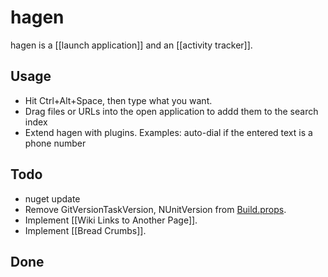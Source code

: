 # hagen

hagen is a [[launch application]] and an [[activity tracker]].

## Usage

* Hit Ctrl+Alt+Space, then type what you want. 
* Drag files or URLs into the open application to addd them to the search index
* Extend hagen with plugins. Examples: auto-dial if the entered text is a phone number

## Todo
* nuget update
* Remove GitVersionTaskVersion, NUnitVersion from [Build.props](Build.props).
* Implement [[Wiki Links to Another Page]].
* Implement [[Bread Crumbs]].

## Done
